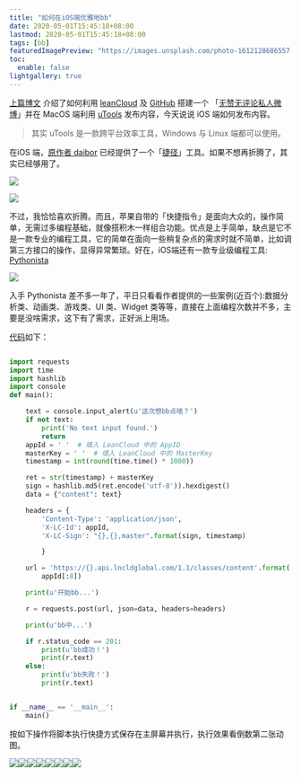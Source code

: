 ```yaml
---
title: "如何在iOS端优雅地bb"
date: 2020-05-01T15:45:18+08:00
lastmod: 2020-05-01T15:45:18+08:00
tags: [bb]
featuredImagePreview: "https://images.unsplash.com/photo-1612128686557-71729cbcfe41?ixid=MnwxMjA3fDB8MHxwaG90by1wYWdlfHx8fGVufDB8fHx8&ixlib=rb-1.2.1&auto=format&fit=crop&w=1190&q=80"
toc:
  enable: false
lightgallery: true
---
```



[上篇博文](https://xwlearn.com/howto-graciously-bb-in-mac) 介绍了如何利用 [leanCloud](https://leancloud.app) 及 [GitHub](https://github.com) 搭建一个 「[无赞无评论私人微博](https://sspai.com/post/60024)」并在 MacOS 端利用 [uTools](https://u.tools) 发布内容，今天说说 iOS 端如何发布内容。
>  其实 uTools 是一款跨平台效率工具，Windows 与 Linux 端都可以使用。

在iOS 端，[原作者 daibor](https://sspai.com/u/daibor/updates) 已经提供了一个「[捷径](https://www.icloud.com/shortcuts/3cfcbc36a6a24e0a8721bfeef8dfc6cf)」工具。如果不想再折腾了，其实已经够用了。

![](https://tva1.sinaimg.cn/large/007S8ZIlgy1gecz0iw4ifg30ku112wz1.gif)

![](https://tva1.sinaimg.cn/large/007S8ZIlgy1gecz42heewj309r0ezwek.jpg)

不过，我恰恰喜欢折腾。而且，苹果自带的「快捷指令」是面向大众的，操作简单，无需过多编程基础，就像搭积木一样组合功能。优点是上手简单，缺点是它不是一款专业的编程工具，它的简单在面向一些稍复杂点的需求时就不简单，比如调第三方接口的操作，显得异常繁琐。好在，iOS端还有一款专业级编程工具:
[Pythonista](http://omz-software.com/pythonista/)

![](http://omz-software.com/pythonista/images/DeviceScreenshots.png)

入手 Pythonista 差不多一年了，平日只看看作者提供的一些案例(近百个):数据分析类、动画类、游戏类、UI 类、Widget 类等等，直接在上面编程次数并不多，主要是没啥需求，这下有了需求，正好派上用场。

[代码](https://github.com/imxw/bb)如下：

```python

import requests
import time
import hashlib
import console
def main():

    text = console.input_alert(u'这次想bb点啥？')
    if not text:
        print('No text input found.')
        return
    appId = ' '  # 填入 LeanCloud 中的 AppID
    masterKey = ' '  # 填入 LeanCloud 中的 MasterKey
    timestamp = int(round(time.time() * 1000))

    ret = str(timestamp) + masterKey
    sign = hashlib.md5(ret.encode('utf-8')).hexdigest()
    data = {"content": text}

    headers = {
        'Content-Type': 'application/json',
        'X-LC-Id': appId,
        'X-LC-Sign': "{},{},master".format(sign, timestamp)

        }

    url = 'https://{}.api.lncldglobal.com/1.1/classes/content'.format(
        appId[:8])

    print(u'开始bb...')

    r = requests.post(url, json=data, headers=headers)

    print(u'bb中...')

    if r.status_code == 201:
        print(u'bb成功！')
        print(r.text)
    else:
        print(u'bb失败！')
        print(r.text)


if __name__ == '__main__':
    main()
```

按如下操作将脚本执行快捷方式保存在主屏幕并执行，执行效果看倒数第二张动图。

<photos>![](https://tva1.sinaimg.cn/large/007S8ZIlgy1ged57ebql7j30ku112q46.jpg)![](https://tva1.sinaimg.cn/large/007S8ZIlgy1ged58aflr0j30ku112jsu.jpg)![](https://tva1.sinaimg.cn/large/007S8ZIlgy1ged59c00kzj30dz0ni74w.jpg)![](https://tva1.sinaimg.cn/large/007S8ZIlgy1ged5aeznw3j30dv0ongm3.jpg)![](https://tva1.sinaimg.cn/large/007S8ZIlgy1ged5bezyvcj30ku11275m.jpg)![](https://tva1.sinaimg.cn/large/007S8ZIlgy1ged5fbuduej30ku112go9.jpg)![](https://tva1.sinaimg.cn/large/007S8ZIlgy1ged1rwzstwg30ku112qkr.gif)![](https://tva1.sinaimg.cn/large/007S8ZIlgy1ged42vdrmxj30ku0syt9b.jpg)</photos>

